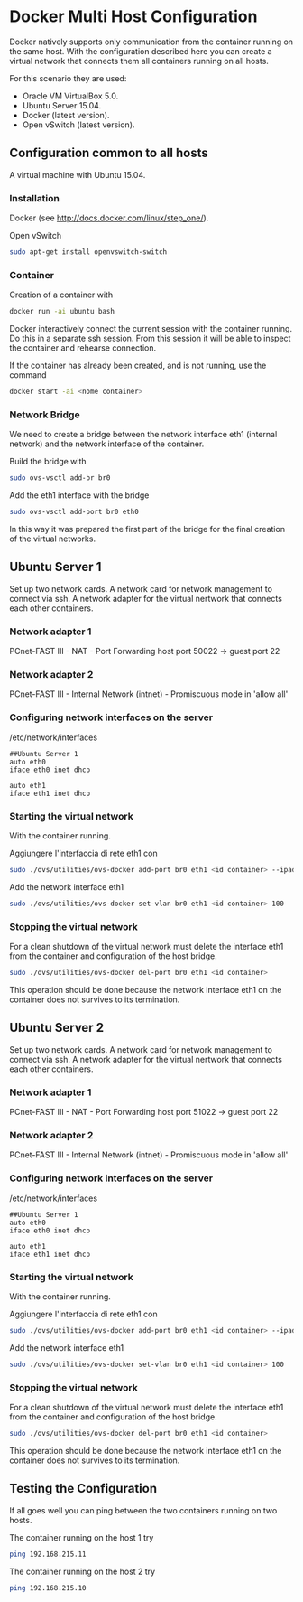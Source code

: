 Docker Multi Host Configuration
===============================
Docker natively supports only communication from the container running on the same host. With the
configuration described here you can create a virtual network that connects them all containers
running on all hosts.

For this scenario they are used:
- Oracle VM VirtualBox 5.0.
- Ubuntu Server 15.04.
- Docker (latest version).
- Open vSwitch (latest version).

Configuration common to all hosts
--------------------------------------
A virtual machine with Ubuntu 15.04.

### Installation
Docker (see http://docs.docker.com/linux/step_one/).

Open vSwitch
```bash
sudo apt-get install openvswitch-switch
```

### Container
Creation of a container with
```bash
docker run -ai ubuntu bash
```

Docker interactively connect the current session with the container running. Do this
in a separate ssh session. From this session it will be able to inspect the container and rehearse
connection.

If the container has already been created, and is not running, use the command
```bash
docker start -ai <nome container>
```

### Network Bridge
We need to create a bridge between the network interface eth1 (internal network) and the network interface of the container.

Build the bridge with
```bash
sudo ovs-vsctl add-br br0
```

Add the eth1 interface with the bridge
```bash
sudo ovs-vsctl add-port br0 eth0
```

In this way it was prepared the first part of the bridge for the final creation of the virtual networks.

Ubuntu Server 1
---------------
Set up two network cards. A network card for network management to connect via ssh.
A network adapter for the virtual nertwork that connects each other containers.

### Network adapter 1
PCnet-FAST III - NAT - Port Forwarding host port 50022 -> guest port 22
### Network adapter 2
PCnet-FAST III - Internal Network (intnet) - Promiscuous mode in 'allow all'
### Configuring network interfaces on the server
/etc/network/interfaces
```
##Ubuntu Server 1
auto eth0
iface eth0 inet dhcp

auto eth1
iface eth1 inet dhcp
```

### Starting the virtual network
With the container running.

Aggiungere l'interfaccia di rete eth1 con
```bash
sudo ./ovs/utilities/ovs-docker add-port br0 eth1 <id container> --ipaddress=192.168.215.10/24
```

Add the network interface eth1
```bash
sudo ./ovs/utilities/ovs-docker set-vlan br0 eth1 <id container> 100
```

### Stopping the virtual network
For a clean shutdown of the virtual network must delete the interface eth1 from the container and configuration
of the host bridge.
```bash
sudo ./ovs/utilities/ovs-docker del-port br0 eth1 <id container>
```

This operation should be done because the network interface eth1 on the container does not survives to its termination.


Ubuntu Server 2
---------------
Set up two network cards. A network card for network management to connect via ssh.
A network adapter for the virtual nertwork that connects each other containers.

### Network adapter 1
PCnet-FAST III - NAT - Port Forwarding host port 51022 -> guest port 22
### Network adapter 2
PCnet-FAST III - Internal Network (intnet) - Promiscuous mode in 'allow all'
### Configuring network interfaces on the server
/etc/network/interfaces
```
##Ubuntu Server 1
auto eth0
iface eth0 inet dhcp

auto eth1
iface eth1 inet dhcp
```

### Starting the virtual network
With the container running.

Aggiungere l'interfaccia di rete eth1 con
```bash
sudo ./ovs/utilities/ovs-docker add-port br0 eth1 <id container> --ipaddress=192.168.215.11/24
```

Add the network interface eth1
```bash
sudo ./ovs/utilities/ovs-docker set-vlan br0 eth1 <id container> 100
```

### Stopping the virtual network
For a clean shutdown of the virtual network must delete the interface eth1 from the container and configuration
of the host bridge.
```bash
sudo ./ovs/utilities/ovs-docker del-port br0 eth1 <id container>
```

This operation should be done because the network interface eth1 on the container does not survives to its termination.

Testing the Configuration
-------------------------
If all goes well you can ping between the two containers running on two hosts.

The container running on the host 1 try
```bash
ping 192.168.215.11
```

The container running on the host 2 try
```bash
ping 192.168.215.10
```
